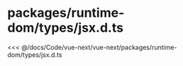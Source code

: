 # packages/runtime-dom/types/jsx.d.ts

<<< @/docs/Code/vue-next/vue-next/packages/runtime-dom/types/jsx.d.ts
